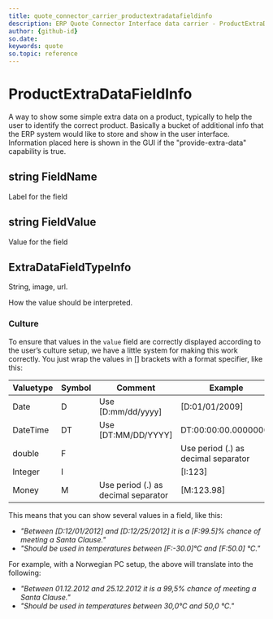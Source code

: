 ```yaml
---
title: quote_connector_carrier_productextradatafieldinfo
description: ERP Quote Connector Interface data carrier - ProductExtraDataFieldInfo
author: {github-id}
so.date:
keywords: quote
so.topic: reference
---
```


# ProductExtraDataFieldInfo

A way to show some simple extra data on a product, typically to help the user to identify the correct product. Basically a bucket of additional info that the ERP system would like to store and show in the user interface. Information placed here is shown in the GUI if the "provide-extra-data" capability is true.

## string FieldName

Label for the field

## string FieldValue

Value for the field

## ExtraDataFieldTypeInfo

String, image, url.

How the value should be interpreted.

### Culture

To ensure that values in the `value` field are correctly displayed according to the user’s culture setup, we have a little system for making this work correctly. You just wrap the values in \[\] brackets with a format specifier, like this:

| Valuetype | Symbol | Comment | Example |
|---|---|---|---|
| Date | D | Use [D:mm/dd/yyyy] | [D:01/01/2009] |
| DateTime | DT | Use [DT:MM/DD/YYYY] | DT:00:00:00.0000000]
| double | F | | Use period (.) as decimal separator | [F:123.45] |
| Integer | I | | [I:123] |
| Money | M | Use period (.) as decimal separator | [M:123.98] |

This means that you can show several values in a field, like this:

* *"Between \[D:12/01/2012\] and \[D:12/25/2012\] it is a \[F:99.5\]% chance of meeting a Santa Clause."*
* *"Should be used in temperatures between \[F:-30.0\]°C  and \[F:50.0\] °C."*

For example, with a Norwegian PC setup, the above will translate into the following:

* *"Between 01.12.2012 and 25.12.2012 it is a 99,5% chance of meeting a Santa Clause."*
* *"Should be used in temperatures between 30,0°C  and 50,0 °C."*
